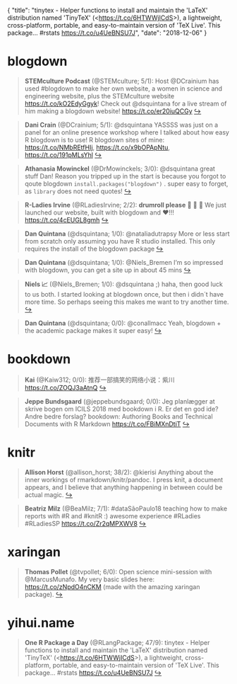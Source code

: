 {
  "title": "tinytex - Helper functions to install and maintain the 'LaTeX' distribution named 'TinyTeX' (&lt;https://t.co/6HTWWjICdS&gt;), a lightweight, cross-platform, portable, and easy-to-maintain version of 'TeX Live'. This package... #rstats https://t.co/u4UeBNSU7J",
  "date": "2018-12-06"
}

# blogdown

> **STEMculture Podcast** (@STEMculture; 5/1): Host @DCrainium has used #blogdown to make her own website, a women in science and engineering website, plus the STEMculture website https://t.co/kO2EdyGgyk! Check out @dsquintana for a live stream of him making a blogdown website! https://t.co/er20iuQCGy  [&#8618;](https://twitter.com/xieyihui/status/1070409452329799682)

<!-- -->


> **Dani Crain** (@DCrainium; 5/1): @dsquintana YASSSS was just on a panel for an online presence workshop where I talked about how easy R blogdown is to use! R blogdown sites of mine: https://t.co/NMbREtfHIj, https://t.co/x9bOPApNtu, https://t.co/191pMLsYhl  [&#8618;](https://twitter.com/xieyihui/status/1070396914686980097)

<!-- -->


> **Athanasia Mowinckel** (@DrMowinckels; 3/0): @dsquintana great stuff Dan! Reason you tripped up in the start is because you forgot to qoute blogdown `install.packages("blogdown")` . super easy to forget, as `library` does not need quotes!  [&#8618;](https://twitter.com/xieyihui/status/1070405023715262470)

<!-- -->


> **R-Ladies Irvine** (@RLadiesIrvine; 2/2): **drumroll please**
🥁
🥁
🥁
We just launched our website, built with blogdown and ❤!!!
https://t.co/4cEUGL8gmh  [&#8618;](https://twitter.com/xieyihui/status/1070526685705994240)

<!-- -->


> **Dan Quintana** (@dsquintana; 1/0): @nataliadutrapsy More or less start from scratch only assuming you have R studio installed. This only requires the install of the blogdown package  [&#8618;](https://twitter.com/xieyihui/status/1070388146221797377)

<!-- -->


> **Dan Quintana** (@dsquintana; 1/0): @Niels_Bremen I’m so impressed with blogdown, you can get a site up in about 45 mins  [&#8618;](https://twitter.com/xieyihui/status/1070263924061335552)

<!-- -->


> **Niels  📈** (@Niels_Bremen; 1/0): @dsquintana ;) haha, then good luck to us both. I started looking at blogdown once, but then i didn´t have more time. So perhaps seeing this makes me want to try another time.  [&#8618;](https://twitter.com/xieyihui/status/1070263391053381632)

<!-- -->


> **Dan Quintana** (@dsquintana; 0/0): @conallmacc Yeah, blogdown + the academic package makes it super easy!  [&#8618;](https://twitter.com/xieyihui/status/1070406858526154752)

<!-- -->


# bookdown

> **Kai** (@Kaiw312; 0/0): 推荐一部搞笑的网络小说：紫川
https://t.co/ZOQJ3aAtnQ  [&#8618;](https://twitter.com/xieyihui/status/1070484566316478464)

<!-- -->


> **Jeppe Bundsgaard** (@jeppebundsgaard; 0/0): Jeg planlægger at skrive bogen om ICILS 2018 med bookdown i R. Er det en god ide? Andre bedre forslag?
bookdown: Authoring Books and Technical Documents with R Markdown https://t.co/FBiMXnDtiT  [&#8618;](https://twitter.com/xieyihui/status/1070321329025490944)

<!-- -->


# knitr

> **Allison Horst** (@allison_horst; 38/2): @kierisi Anything about the inner workings of rmarkdown/knitr/pandoc. I press knit, a document appears, and I believe that anything happening in between could be actual magic.  [&#8618;](https://twitter.com/xieyihui/status/1070323369600442368)

<!-- -->


> **Beatriz Milz** (@BeaMilz; 7/1): #dataSãoPaulo18 teaching how to make reports with #R and #knitR :) awesome experience #RLadies #RLadiesSP https://t.co/Zr2qMPXWV8  [&#8618;](https://twitter.com/xieyihui/status/1070465519764103168)

<!-- -->


# xaringan

> **Thomas Pollet** (@tvpollet; 6/0): Open science mini-session with @MarcusMunafo.  My very basic slides here: https://t.co/zNpdO4nCKM (made with the amazing xaringan package).  [&#8618;](https://twitter.com/xieyihui/status/1070332719350104064)

<!-- -->


# yihui.name

> **One R Package a Day** (@RLangPackage; 47/9): tinytex - Helper functions to install and maintain the 'LaTeX' distribution named 'TinyTeX' (&lt;https://t.co/6HTWWjICdS&gt;), a lightweight, cross-platform, portable, and easy-to-maintain version of 'TeX Live'. This package... #rstats https://t.co/u4UeBNSU7J  [&#8618;](https://twitter.com/xieyihui/status/1070264335077949440)

<!-- -->


